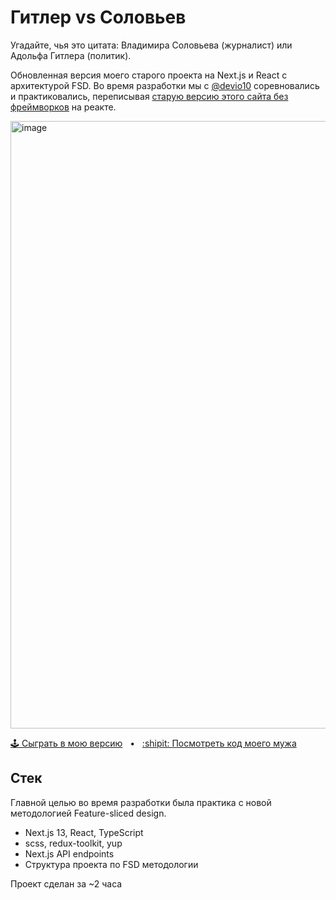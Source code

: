 # Гитлер vs Соловьев

Угадайте, чья это цитата: Владимира Соловьева (журналист) или Адольфа Гитлера (политик).

Обновленная версия моего старого проекта на Next.js и React с архитектурой FSD. Во время разработки мы с [@devio10](https://github.com/devio10/) соревновались и практиковались, переписывая [старую версию этого сайта без фреймворков](https://github.com/VityaSchel/vladimir-solovyev/tree/legacy-html) на реакте.

[<img width="972" alt="image" src="https://user-images.githubusercontent.com/59040542/231555193-4a5d1e07-2f33-4206-88ac-e27f16c34c5b.png">](https://solovyev.netlify.app/)

[:joystick: Сыграть в мою версию](https://solovyev.netlify.app/) &nbsp; • &nbsp; [:shipit: Посмотреть код моего мужа](https://github.com/devio10/solovyev-or-hitler-react)

## Стек

Главной целью во время разработки была практика с новой методологией Feature-sliced design.

- Next.js 13, React, TypeScript
- scss, redux-toolkit, yup
- Next.js API endpoints
- Структура проекта по FSD методологии

Проект сделан за ~2 часа
